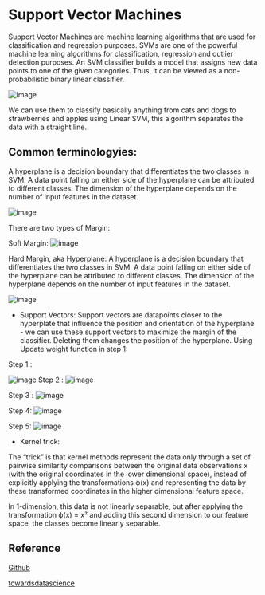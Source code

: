 
# Support Vector Machines 

 Support Vector Machines are machine learning algorithms that are used for classification and regression purposes. SVMs are one of the powerful machine learning algorithms for classification, regression and outlier detection purposes. An SVM classifier builds a model that assigns new data points to one of the given categories. Thus, it can be viewed as a non-probabilistic binary linear classifier.


![Image](https://vatsalparsaniya.github.io/ML_Knowledge/_images/gif.gif)



We can use them to classify basically anything from cats and dogs to strawberries and apples using Linear SVM, this algorithm separates the data with a straight line.

## Common terminologyies:


A hyperplane is a decision boundary that differentiates the two classes in SVM. A data point falling on either side of the hyperplane can be attributed to different classes. The dimension of the hyperplane depends on the number of input features in the dataset.

![image](https://miro.medium.com/max/1280/1*H2QEWsP9-W4rBdIaxfVExg.jpeg)

There are two types of Margin:

Soft Margin:
![image](https://media.cheggcdn.com/media%2F41c%2F41c5b301-57d7-4056-a959-a4660ba8a205%2Fphp10KXpi.png)

Hard Margin, aka Hyperplane: 
A hyperplane is a decision boundary that differentiates the two classes in SVM. A data point falling on either side of the hyperplane can be attributed to different classes. The dimension of the hyperplane depends on the number of input features in the dataset.

![image](https://miro.medium.com/max/1280/1*H2QEWsP9-W4rBdIaxfVExg.jpeg)

- Support Vectors:
Support vectors are datapoints closer to the hyperplate that influence the position and orientation of the hyperplane - we can use these support vectors to maximize the margin of the classifier. Deleting them changes the position of the hyperplane.
Using Update weight function in step 1:

Step 1 :

![image](https://camo.githubusercontent.com/df04a86757fa420b391ad69ea49a9ad973662d73d7938b0e21f217ce2a04f58b/68747470733a2f2f6d69726f2e6d656469756d2e636f6d2f6d61782f313035302f312a5755706874594c66544f416f6158515876496d4265412e706e67)
Step 2 :
![image](https://camo.githubusercontent.com/ffb4b9ebed11194fba575806298a4e1d2b8f0c375c3d0e11be9a4dd2717c893e/68747470733a2f2f6d69726f2e6d656469756d2e636f6d2f6d61782f3436322f312a2d6e4b455872576f73384975662d445753765f7372512e706e67)

Step 3 :
![image](https://camo.githubusercontent.com/c14ead46c4a8a1b0e869d9bffea7e20e0f566872f50b10c66f81a5eac1b8707e/68747470733a2f2f6d69726f2e6d656469756d2e636f6d2f6d61782f3634322f312a746e764d68414b615455434f343364694576745441512e706e67)


Step 4:
![image](https://camo.githubusercontent.com/7680e45995a33b8f8e5c848ab0277c21500b204a7eebad47d56ca57d5625d661/68747470733a2f2f6d69726f2e6d656469756d2e636f6d2f6d61782f313632342f312a68486c79746a566b3664374f325757764732476469672e706e67)

Step 5:
![image](https://camo.githubusercontent.com/8ecbb51f79ed4451fae473fba4d9a6ce69f8662019071845e360d99bf7e2a6a5/68747470733a2f2f6d69726f2e6d656469756d2e636f6d2f6d61782f313430302f312a475141643238624b384c4b4f4c326b4f4f46592d74672e706e67)


- Kernel trick:

The “trick” is that kernel methods represent the data only through a set of pairwise similarity comparisons between the original data observations x (with the original coordinates in the lower dimensional space), instead of explicitly applying the transformations ϕ(x) and representing the data by these transformed coordinates in the higher dimensional feature space.

In 1-dimension, this data is not linearly separable, but after applying the transformation ϕ(x) = x² and adding this second dimension to our feature space, the classes become linearly separable.
## Reference


[Github](https://gist.github.com/pb111/ca4680d8960c46aeb1b824a93a079fa7)

[towardsdatascience](https://towardsdatascience.com/i-support-vector-machines-and-so-should-you-7af122b6748)
